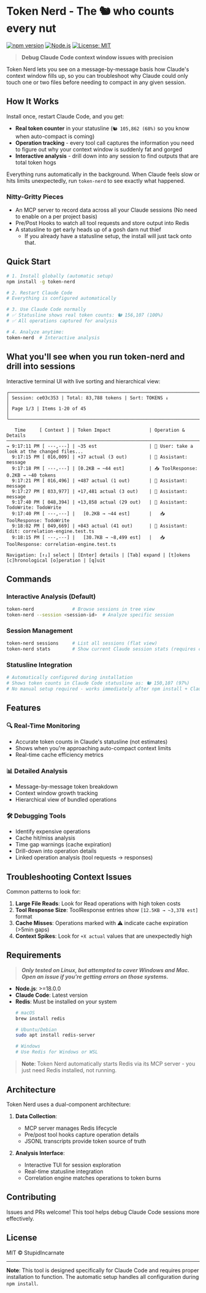 # Token Nerd - The 🐿️ who counts every nut

[![npm version](https://badge.fury.io/js/token-nerd.svg)](https://www.npmjs.com/package/token-nerd)
[![Node.js](https://img.shields.io/node/v/token-nerd.svg)](https://nodejs.org/)
[![License: MIT](https://img.shields.io/badge/License-MIT-yellow.svg)](https://opensource.org/licenses/MIT)

> **Debug Claude Code context window issues with precision**

Token Nerd lets you see on a message-by-message basis how Claude's context window fills up, so you can troubleshoot why Claude could only touch one or two files before needing to compact in any given session.

## How It Works

Install once, restart Claude Code, and you get:
- **Real token counter** in your statusline (`🐿️ 105,862 (68%)` so you know when auto-compact is coming)
- **Operation tracking** - every tool call captures the information you need to figure out why your context window is suddenly fat and gorged
- **Interactive analysis** - drill down into any session to find outputs that are total token hogs 

Everything runs automatically in the background. When Claude feels slow or hits limits unexpectedly, run `token-nerd` to see exactly what happened.
 
### Nitty-Gritty Pieces
- An MCP server to record data across all your Claude sessions (No need to enable on a per project basis)
- Pre/Post Hooks to watch all tool requests and store output into Redis
- A statusline to get early heads up of a gosh darn nut thief 
  - If you already have a statusline setup, the install will just tack onto that.


## Quick Start

```bash
# 1. Install globally (automatic setup)
npm install -g token-nerd

# 2. Restart Claude Code
# Everything is configured automatically

# 3. Use Claude Code normally
# ✅ Statusline shows real token counts: 🐿️ 156,107 (100%)
# ✅ All operations captured for analysis

# 4. Analyze anytime:
token-nerd  # Interactive analysis
```

## What you'll see when you run token-nerd and drill into sessions

Interactive terminal UI with live sorting and hierarchical view:

```
┌──────────────────────────────────────────────────────────────────────────────────────────────────┐
│ Session: ce03c353 | Total: 83,788 tokens | Sort: TOKENS ↓                                         │
│ Page 1/3 | Items 1-20 of 45                                                                       │
└──────────────────────────────────────────────────────────────────────────────────────────────────┘

   Time     [ Context ] | Token Impact              | Operation & Details
────────────────────────────────────────────────────────────────────────────────────────────────────
→ 9:17:11 PM [ ---,---] | ~35 est                   | 👤 User: take a look at the changed files...
  9:17:15 PM [ 016,009] | +37 actual (3 out)        | 🤖 Assistant: message
  9:17:18 PM [ ---,---] | [0.2KB → ~44 est]         | 📥 ToolResponse: 0.2KB → ~40 tokens
  9:17:21 PM [ 016,496] | +487 actual (1 out)       | 🤖 Assistant: message
  9:17:27 PM [ 033,977] | +17,481 actual (3 out)    | 🤖 Assistant: message
  9:17:40 PM [ 048,394] | +13,858 actual (29 out)   | 🤖 Assistant: TodoWrite: TodoWrite
  9:17:40 PM [ ---,---] |   [0.2KB → ~44 est]       |   📥 ToolResponse: TodoWrite
  9:18:02 PM [ 049,669] | +843 actual (41 out)      | 🤖 Assistant: Edit: correlation-engine.test.ts
  9:18:15 PM [ ---,---] |   [30.7KB → ~8,499 est]   |   📥 ToolResponse: correlation-engine.test.ts

Navigation: [↑↓] select | [Enter] details | [Tab] expand | [t]okens [c]hronological [o]peration | [q]uit
```


## Commands

### Interactive Analysis (Default)
```bash
token-nerd              # Browse sessions in tree view
token-nerd --session <session-id>  # Analyze specific session
```

### Session Management
```bash
token-nerd sessions     # List all sessions (flat view)
token-nerd stats        # Show current Claude session stats (requires claude CLI)
```

### Statusline Integration
```bash
# Automatically configured during installation
# Shows token counts in Claude Code statusline as: 🐿️ 150,107 (97%)
# No manual setup required - works immediately after npm install + Claude restart
```

## Features

### 🔍 **Real-Time Monitoring**
- Accurate token counts in Claude's statusline (not estimates)
- Shows when you're approaching auto-compact context limits
- Real-time cache efficiency metrics

### 📊 **Detailed Analysis**
- Message-by-message token breakdown
- Context window growth tracking
- Hierarchical view of bundled operations

### 🛠 **Debugging Tools**
- Identify expensive operations
- Cache hit/miss analysis  
- Time gap warnings (cache expiration)
- Drill-down into operation details
- Linked operation analysis (tool requests → responses)

## Troubleshooting Context Issues

Common patterns to look for:

1. **Large File Reads**: Look for Read operations with high token costs
2. **Tool Response Size**: ToolResponse entries show `[12.5KB → ~3,378 est]` format
3. **Cache Misses**: Operations marked with ⚠️ indicate cache expiration (>5min gaps)
4. **Context Spikes**: Look for `+X actual` values that are unexpectedly high 

## Requirements

> **_Only tested on Linux, but attempted to cover Windows and Mac. Open an issue if you're getting errors on those systems._**

- **Node.js**: >=18.0.0
- **Claude Code**: Latest version
- **Redis**: Must be installed on your system
  ```bash
  # macOS
  brew install redis
  
  # Ubuntu/Debian
  sudo apt install redis-server
  
  # Windows
  # Use Redis for Windows or WSL
  ```
  
> **Note**: Token Nerd automatically starts Redis via its MCP server - you just need Redis installed, not running.

## Architecture

Token Nerd uses a dual-component architecture:

1. **Data Collection**: 
   - MCP server manages Redis lifecycle
   - Pre/post tool hooks capture operation details
   - JSONL transcripts provide token source of truth

2. **Analysis Interface**:
   - Interactive TUI for session exploration  
   - Real-time statusline integration
   - Correlation engine matches operations to token burns

## Contributing

Issues and PRs welcome! This tool helps debug Claude Code sessions more effectively.

## License

MIT © StupidIncarnate

---

**Note**: This tool is designed specifically for Claude Code and requires proper installation to function. The automatic setup handles all configuration during `npm install`.